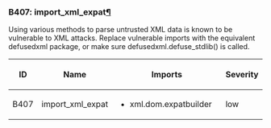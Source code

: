 ### B407: import\_xml\_expat<a href="#b407-import-xml-expat" class="headerlink" title="Permalink to this headline">¶</a>

Using various methods to parse untrusted XML data is known to be
vulnerable to XML attacks. Replace vulnerable imports with the
equivalent defusedxml package, or make sure defusedxml.defuse\_stdlib()
is called.

<table class="docutils align-default">
<colgroup>
<col style="width: 8%" />
<col style="width: 28%" />
<col style="width: 49%" />
<col style="width: 15%" />
</colgroup>
<thead>
<tr class="header row-odd">
<th class="head"><p>ID</p></th>
<th class="head"><p>Name</p></th>
<th class="head"><p>Imports</p></th>
<th class="head"><p>Severity</p></th>
</tr>
</thead>
<tbody>
<tr class="odd row-even">
<td><p>B407</p></td>
<td><p>import_xml_expat</p></td>
<td><ul>
<li><p>xml.dom.expatbuilder</p></li>
</ul></td>
<td><p>low</p></td>
</tr>
</tbody>
</table>
